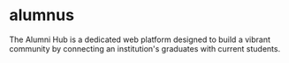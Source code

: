 # alumnus
The Alumni Hub is a dedicated web platform designed to build a vibrant community by connecting an institution's graduates with current students.
